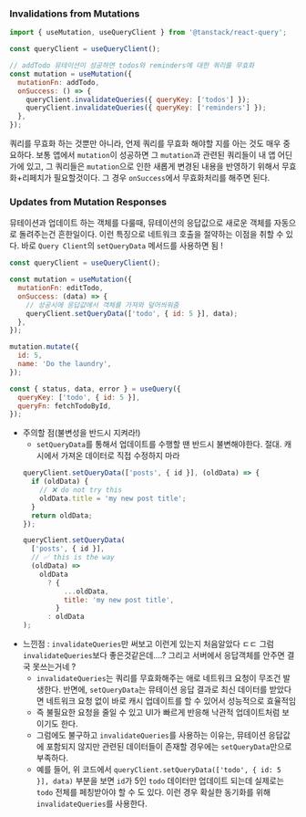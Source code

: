 ### Invalidations from Mutations

```jsx
import { useMutation, useQueryClient } from '@tanstack/react-query';

const queryClient = useQueryClient();

// addTodo 뮤테이션이 성공하면 todos와 reminders에 대한 쿼리를 무효화
const mutation = useMutation({
  mutationFn: addTodo,
  onSuccess: () => {
    queryClient.invalidateQueries({ queryKey: ['todos'] });
    queryClient.invalidateQueries({ queryKey: ['reminders'] });
  },
});
```

쿼리를 무효화 하는 것뿐만 아니라, 언제 쿼리를 무효화 해야할 지를 아는 것도 매우 중요하다. 보통 앱에서 `mutation`이 성공하면 그 `mutation`과 관련된 쿼리들이 내 앱 어딘가에 있고, 그 쿼리들은 `mutation`으로 인한 새롭게 변경된 내용을 반영하기 위해서 무효화+리페치가 필요할것이다. 그 경우 `onSuccess`에서 무효화처리를 해주면 된다.

### Updates from Mutation Responses

뮤테이션과 업데이트 하는 객체를 다룰때, 뮤테이션의 응답값으로 새로운 객체를 자동으로 돌려주는건 흔한일이다. 이런 특징으로 네트워크 호출을 절약하는 이점을 취할 수 있다. 바로 `Query Client`의 `setQueryData` 메서드를 사용하면 됨 !

```jsx
const queryClient = useQueryClient();

const mutation = useMutation({
  mutationFn: editTodo,
  onSuccess: (data) => {
    // 성공시에 응답값에서 객체를 가져와 덮어씌워줌
    queryClient.setQueryData(['todo', { id: 5 }], data);
  },
});

mutation.mutate({
  id: 5,
  name: 'Do the laundry',
});

const { status, data, error } = useQuery({
  queryKey: ['todo', { id: 5 }],
  queryFn: fetchTodoById,
});
```

- 주의할 점(불변성을 반드시 지켜라!)
  - `setQueryData`를 통해서 업데이트를 수행할 땐 반드시 불변해야한다. 절대. 캐시에서 가져온 데이터로 직접 수정하지 마라
  ```jsx
  queryClient.setQueryData(['posts', { id }], (oldData) => {
    if (oldData) {
      // ❌ do not try this
      oldData.title = 'my new post title';
    }
    return oldData;
  });

  queryClient.setQueryData(
    ['posts', { id }],
    // ✅ this is the way
    (oldData) =>
      oldData
        ? {
            ...oldData,
            title: 'my new post title',
          }
        : oldData
  );
  ```
- 느낀점 : `invalidateQueries`만 써보고 이런게 있는지 처음알았다 ㄷㄷ 그럼 `invalidateQueries`보다 좋은것같은데....? 그리고 서버에서 응답객체를 안주면 결국 못쓰는거네 ?
  - `invalidateQueries`는 쿼리를 무효화해주는 애로 네트워크 요청이 무조건 발생한다. 반면에, `setQueryData`는 뮤테이션 응답 결과로 최신 데이터를 받았다면 네트워크 요청 없이 바로 캐시 업데이트를 할 수 있어서 성능적으로 효율적임
  - 즉 불필요한 요청을 줄일 수 있고 UI가 빠르게 반응해 낙관적 업데이트처럼 보이기도 한다.
  - 그럼에도 불구하고 `invalidateQueries`를 사용하는 이유는, 뮤테이션 응답값에 포함되지 않지만 관련된 데이터들이 존재할 경우에는 `setQueryData`만으로 부족하다.
  - 예를 들어, 위 코드에서 `queryClient.setQueryData(['todo', { id: 5 }], data)` 부분을 보면 `id`가 5인 `todo` 데이터만 업데이트 되는데 실제로는 `todo` 전체를 페칭받아야 할 수 도 있다. 이런 경우 확실한 동기화를 위해 `invalidateQueries`를 사용한다.
